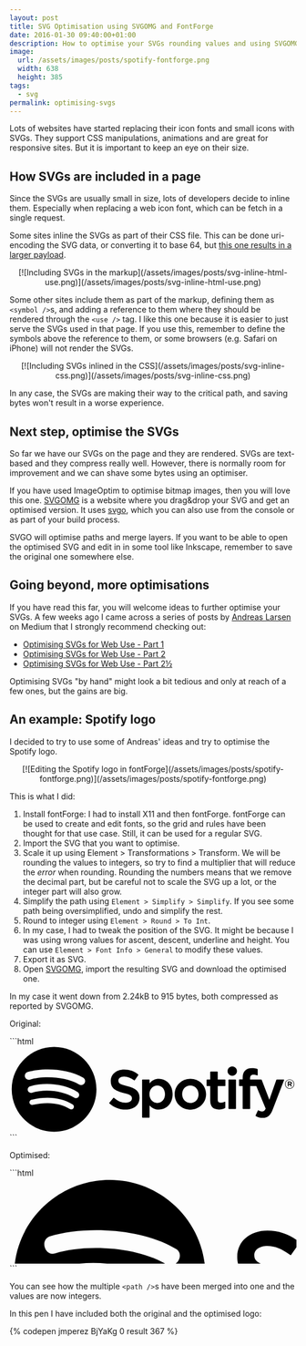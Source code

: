 ```yaml
---
layout: post
title: SVG Optimisation using SVGOMG and FontForge
date: 2016-01-30 09:40:00+01:00
description: How to optimise your SVGs rounding values and using SVGOMG
image:
  url: /assets/images/posts/spotify-fontforge.png
  width: 638
  height: 385
tags:
  - svg
permalink: optimising-svgs
---
```


<style>.language-xml{white-space: normal}</style>
Lots of websites have started replacing their icon fonts and small icons with SVGs. They support CSS manipulations, animations and are great for responsive sites. But it is important to keep an eye on their size.

<!-- more -->
## How SVGs are included in a page

Since the SVGs are usually small in size, lots of developers decide to inline them. Especially when replacing a web icon font, which can be fetch in a single request.

Some sites inline the SVGs as part of their CSS file. This can be done uri-encoding the SVG data, or converting it to base 64, but [this one results in a larger payload](https://css-tricks.com/probably-dont-base64-svg/).

<div style="text-align:center">
[![Including SVGs in the markup](/assets/images/posts/svg-inline-html-use.png)](/assets/images/posts/svg-inline-html-use.png)
</div>

Some other sites include them as part of the markup, defining them as `<symbol />`s, and adding a reference to them where they should be rendered through the `<use />` tag. I like this one because it is easier to just serve the SVGs used in that page. If you use this, remember to define the symbols above the reference to them, or some browsers (e.g. Safari on iPhone) will not render the SVGs.

<div style="text-align:center">
[![Including SVGs inlined in the CSS](/assets/images/posts/svg-inline-css.png)](/assets/images/posts/svg-inline-css.png)
</div>

In any case, the SVGs are making their way to the critical path, and saving bytes won't result in a worse experience.

## Next step, optimise the SVGs

So far we have our SVGs on the page and they are rendered. SVGs are text-based and they compress really well. However, there is normally room for improvement and we can shave some bytes using an optimiser.

If you have used ImageOptim to optimise bitmap images, then you will love this one. [SVGOMG](https://jakearchibald.github.io/svgomg/) is a website where you drag&drop your SVG and get an optimised version. It uses [svgo](https://github.com/svg/svgo), which you can also use from the console or as part of your build process.

SVGO will optimise paths and merge layers. If you want to be able to open the optimised SVG and edit in in some tool like Inkscape, remember to save the original one somewhere else.

## Going beyond, more optimisations

If you have read this far, you will welcome ideas to further optimise your SVGs. A few weeks ago I came across a series of posts by [Andreas Larsen](https://twitter.com/larsenwork) on Medium that I strongly recommend checking out:

- [Optimising SVGs for Web Use - Part 1](https://medium.com/larsenwork-andreas-larsen/optimising-svgs-for-web-use-part-1-67e8f2d4035#.2bnvih6cw)
- [Optimising SVGs for Web Use - Part 2](https://medium.com/larsenwork-andreas-larsen/optimising-svgs-for-web-use-part-2-6711cc15df46#.al4v73web)
- [Optimising SVGs for Web Use - Part 2½](https://medium.com/larsenwork-andreas-larsen/optimising-svgs-for-web-use-part-2-1-598815d74f9c#.rv7i93abh)

Optimising SVGs "by hand" might look a bit tedious and only at reach of a few ones, but the gains are big.

## An example: Spotify logo

I decided to try to use some of Andreas' ideas and try to optimise the Spotify logo.

<div style="text-align:center">
[![Editing the Spotify logo in fontForge](/assets/images/posts/spotify-fontforge.png)](/assets/images/posts/spotify-fontforge.png)
</div>

This is what I did:

1. Install fontForge: I had to install X11 and then fontForge. fontForge can be used to create and edit fonts, so the grid and rules have been thought for that use case. Still, it can be used for a regular SVG.
2. Import the SVG that you want to optimise.
3. Scale it up using Element > Transformations > Transform. We will be rounding the values to integers, so try to find a multiplier that will reduce the _error_ when rounding. Rounding the numbers means that we remove the decimal part, but be careful not to scale the SVG up a lot, or the integer part will also grow.
4. Simplify the path using `Element > Simplify > Simplify`. If you see some path being oversimplified, undo and simplify the rest.
5. Round to integer using `Element > Round > To Int`.
6. In my case, I had to tweak the position of the SVG. It might be because I was using wrong values for ascent, descent, underline and height. You can use `Element > Font Info > General` to modify these values.
6. Export it as SVG.
7. Open [SVGOMG](https://jakearchibald.github.io/svgomg/), import the resulting SVG and download the optimised one.

In my case it went down from 2.24kB to 915 bytes, both compressed as reported by SVGOMG.

Original:

<div class="code-wrap">
```html
<svg id="Layer_1" style="enable-background:new 0 0 566.93 170.04" xmlns="http://www.w3.org/2000/svg" xml:space="preserve" viewBox="0 0 566.93 170.04" version="1.1" y="0px" x="0px" xmlns:xlink="http://www.w3.org/1999/xlink" width="567" height="171" fill="#000000"><path d="m87.996 1.277c-46.249 0-83.743 37.493-83.743 83.742 0 46.254 37.494 83.745 83.743 83.745 46.251 0 83.743-37.491 83.743-83.745 0-46.246-37.49-83.738-83.744-83.738zm38.404 120.78c-1.504 2.467-4.718 3.24-7.177 1.737-19.665-12.019-44.417-14.734-73.567-8.075-2.809 0.644-5.609-1.117-6.249-3.925-0.643-2.809 1.11-5.609 3.926-6.249 31.9-7.293 59.263-4.154 81.336 9.334 2.46 1.51 3.24 4.72 1.73 7.18zm10.25-22.799c-1.894 3.073-5.912 4.037-8.981 2.15-22.505-13.834-56.822-17.841-83.447-9.759-3.453 1.043-7.1-0.903-8.148-4.35-1.04-3.453 0.907-7.093 4.354-8.143 30.413-9.228 68.221-4.758 94.071 11.127 3.07 1.89 4.04 5.91 2.15 8.976zm0.88-23.744c-26.994-16.031-71.52-17.505-97.289-9.684-4.138 1.255-8.514-1.081-9.768-5.219-1.254-4.14 1.08-8.513 5.221-9.771 29.581-8.98 78.756-7.245 109.83 11.202 3.722 2.209 4.943 7.016 2.737 10.733-2.2 3.722-7.02 4.949-10.73 2.739z"/><path d="m232.09 78.586c-14.459-3.448-17.033-5.868-17.033-10.953 0-4.804 4.523-8.037 11.249-8.037 6.52 0 12.985 2.455 19.763 7.509 0.205 0.153 0.462 0.214 0.715 0.174 0.253-0.038 0.477-0.177 0.625-0.386l7.06-9.952c0.29-0.41 0.211-0.975-0.18-1.288-8.067-6.473-17.151-9.62-27.769-9.62-15.612 0-26.517 9.369-26.517 22.774 0 14.375 9.407 19.465 25.663 23.394 13.836 3.187 16.171 5.857 16.171 10.63 0 5.289-4.722 8.577-12.321 8.577-8.44 0-15.324-2.843-23.025-9.512-0.191-0.165-0.453-0.24-0.695-0.226-0.255 0.021-0.488 0.139-0.65 0.334l-7.916 9.421c-0.332 0.391-0.29 0.975 0.094 1.313 8.96 7.999 19.98 12.224 31.872 12.224 16.823 0 27.694-9.192 27.694-23.419 0.03-12.01-7.16-18.66-24.77-22.944z"/><path d="m294.95 64.326c-7.292 0-13.273 2.872-18.205 8.757v-6.624c0-0.523-0.424-0.949-0.946-0.949h-12.947c-0.523 0-0.946 0.426-0.946 0.949v73.602c0 0.523 0.423 0.949 0.946 0.949h12.947c0.522 0 0.946-0.426 0.946-0.949v-23.233c4.933 5.536 10.915 8.241 18.205 8.241 13.549 0 27.265-10.43 27.265-30.368 0.02-19.943-13.7-30.376-27.25-30.376zm12.21 30.375c0 10.153-6.254 17.238-15.209 17.238-8.853 0-15.531-7.407-15.531-17.238 0-9.83 6.678-17.238 15.531-17.238 8.81-0.001 15.21 7.247 15.21 17.237z"/><path d="m357.37 64.326c-17.449 0-31.119 13.436-31.119 30.592 0 16.969 13.576 30.264 30.905 30.264 17.511 0 31.223-13.391 31.223-30.481 0-17.031-13.62-30.373-31.01-30.373zm0 47.714c-9.281 0-16.278-7.457-16.278-17.344 0-9.929 6.755-17.134 16.064-17.134 9.341 0 16.385 7.457 16.385 17.351 0 9.927-6.8 17.127-16.17 17.127z"/><path d="m425.64 65.51h-14.247v-14.566c0-0.522-0.422-0.948-0.945-0.948h-12.945c-0.524 0-0.949 0.426-0.949 0.948v14.566h-6.225c-0.521 0-0.943 0.426-0.943 0.949v11.127c0 0.522 0.422 0.949 0.943 0.949h6.225v28.791c0 11.635 5.791 17.534 17.212 17.534 4.644 0 8.497-0.959 12.128-3.018 0.295-0.165 0.478-0.483 0.478-0.821v-10.596c0-0.327-0.17-0.636-0.45-0.807-0.282-0.177-0.633-0.186-0.922-0.043-2.494 1.255-4.905 1.834-7.6 1.834-4.154 0-6.007-1.886-6.007-6.113v-26.756h14.247c0.523 0 0.944-0.426 0.944-0.949v-11.126c0.02-0.523-0.4-0.949-0.93-0.949z"/><path d="m475.28 65.567v-1.789c0-5.263 2.018-7.61 6.544-7.61 2.699 0 4.867 0.536 7.295 1.346 0.299 0.094 0.611 0.047 0.854-0.132 0.25-0.179 0.391-0.466 0.391-0.77v-10.91c0-0.417-0.268-0.786-0.67-0.909-2.565-0.763-5.847-1.546-10.761-1.546-11.958 0-18.279 6.734-18.279 19.467v2.74h-6.22c-0.522 0-0.95 0.426-0.95 0.948v11.184c0 0.522 0.428 0.949 0.95 0.949h6.22v44.409c0 0.523 0.422 0.949 0.944 0.949h12.947c0.523 0 0.949-0.426 0.949-0.949v-44.406h12.088l18.517 44.398c-2.102 4.665-4.169 5.593-6.991 5.593-2.281 0-4.683-0.681-7.139-2.025-0.231-0.127-0.505-0.148-0.754-0.071-0.247 0.087-0.455 0.271-0.56 0.511l-4.388 9.627c-0.209 0.455-0.03 0.989 0.408 1.225 4.581 2.481 8.716 3.54 13.827 3.54 9.56 0 14.844-4.453 19.502-16.433l22.461-58.04c0.113-0.292 0.079-0.622-0.1-0.881-0.178-0.257-0.465-0.412-0.779-0.412h-13.478c-0.404 0-0.765 0.257-0.897 0.636l-13.807 39.438-15.123-39.464c-0.138-0.367-0.492-0.61-0.884-0.61h-22.12z"/><path d="m446.5 65.51h-12.947c-0.523 0-0.949 0.426-0.949 0.949v56.485c0 0.523 0.426 0.949 0.949 0.949h12.947c0.522 0 0.949-0.426 0.949-0.949v-56.481c0-0.523-0.42-0.949-0.95-0.949z"/><path d="m440.1 39.791c-5.129 0-9.291 4.152-9.291 9.281 0 5.132 4.163 9.289 9.291 9.289 5.127 0 9.285-4.157 9.285-9.289 0-5.128-4.16-9.281-9.28-9.281z"/><path d="m553.52 83.671c-5.124 0-9.111-4.115-9.111-9.112s4.039-9.159 9.159-9.159c5.124 0 9.111 4.114 9.111 9.107 0 4.997-4.04 9.164-9.16 9.164zm0.05-17.365c-4.667 0-8.198 3.71-8.198 8.253 0 4.541 3.506 8.201 8.151 8.201 4.666 0 8.201-3.707 8.201-8.253 0-4.541-3.51-8.201-8.15-8.201zm2.02 9.138l2.577 3.608h-2.173l-2.32-3.31h-1.995v3.31h-1.819v-9.564h4.265c2.222 0 3.683 1.137 3.683 3.051 0.01 1.568-0.9 2.526-2.21 2.905zm-1.54-4.315h-2.372v3.025h2.372c1.184 0 1.891-0.579 1.891-1.514 0-0.984-0.71-1.511-1.89-1.511z"/></svg>
```
</div>

Optimised:

<div class="code-wrap">
```html
<svg xmlns="http://www.w3.org/2000/svg" width="1134" height="340"><path fill="%23fff" d="M8 171c0 92 76 168 168 168s168-76 168-168S268 4 176 4 8 79 8 171zm230 78c-39-24-89-30-147-17-14 2-16-18-4-20 64-15 118-8 162 19 11 7 0 24-11 18zm17-45c-45-28-114-36-167-20-17 5-23-21-7-25 61-18 136-9 188 23 14 9 0 31-14 22zM80 133c-17 6-28-23-9-30 59-18 159-15 221 22 17 9 1 37-17 27-54-32-144-35-195-19zm379 91c-17 0-33-6-47-20-1 0-1 1-1 1l-16 19c-1 1-1 2 0 3 18 16 40 24 64 24 34 0 55-19 55-47 0-24-15-37-50-46-29-7-34-12-34-22s10-16 23-16 25 5 39 15c0 0 1 1 2 1s1-1 1-1l14-20c1-1 1-1 0-2-16-13-35-20-56-20-31 0-53 19-53 46 0 29 20 38 52 46 28 6 32 12 32 22 0 11-10 17-25 17zm95-77v-13c0-1-1-2-2-2h-26c-1 0-2 1-2 2v147c0 1 1 2 2 2h26c1 0 2-1 2-2v-46c10 11 21 16 36 16 27 0 54-21 54-61s-27-60-54-60c-15 0-26 5-36 17zm30 78c-18 0-31-15-31-35s13-34 31-34 30 14 30 34-12 35-30 35zm68-34c0 34 27 60 62 60s62-27 62-61-26-60-61-60-63 27-63 61zm30-1c0-20 13-34 32-34s33 15 33 35-13 34-32 34-33-15-33-35zm140-58v-29c0-1 0-2-1-2h-26c-1 0-2 1-2 2v29h-13c-1 0-2 1-2 2v22c0 1 1 2 2 2h13v58c0 23 11 35 34 35 9 0 18-2 25-6 1 0 1-1 1-2v-21c0-1 0-2-1-2h-2c-5 3-11 4-16 4-8 0-12-4-12-12v-54h30c1 0 2-1 2-2v-22c0-1-1-2-2-2h-30zm129-3c0-11 4-15 13-15 5 0 10 0 15 2h1s1-1 1-2V93c0-1 0-2-1-2-5-2-12-3-22-3-24 0-36 14-36 39v5h-13c-1 0-2 1-2 2v22c0 1 1 2 2 2h13v89c0 1 1 2 2 2h26c1 0 1-1 1-2v-89h25l37 89c-4 9-8 11-14 11-5 0-10-1-15-4h-1l-1 1-9 19c0 1 0 3 1 3 9 5 17 7 27 7 19 0 30-9 39-33l45-116v-2c0-1-1-1-2-1h-27c-1 0-1 1-1 2l-28 78-30-78c0-1-1-2-2-2h-44v-3zm-83 3c-1 0-2 1-2 2v113c0 1 1 2 2 2h26c1 0 1-1 1-2V134c0-1 0-2-1-2h-26zm-6-33c0 10 9 19 19 19s18-9 18-19-8-18-18-18-19 8-19 18zm245 69c10 0 19-8 19-18s-9-18-19-18-18 8-18 18 8 18 18 18zm0-34c9 0 17 7 17 16s-8 16-17 16-16-7-16-16 7-16 16-16zm4 18c3-1 5-3 5-6 0-4-4-6-8-6h-8v19h4v-6h4l4 6h5zm-3-9c2 0 4 1 4 3s-2 3-4 3h-4v-6h4z"/></svg>
```
</div>

You can see how the multiple `<path />`s have been merged into one and the values are now integers.

In this pen I have included both the original and the optimised logo:

{% codepen jmperez BjYaKg 0 result 367 %}
